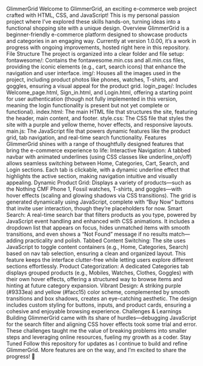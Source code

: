 GlimmerGrid
Welcome to GlimmerGrid, an exciting e-commerce web project crafted with HTML, CSS, and JavaScript! This is my personal passion project where I’ve explored these skills hands-on, turning ideas into a functional shopping site with a unique design.
Overview
GlimmerGrid is a beginner-friendly e-commerce platform designed to showcase products and categories in an engaging way. Currently at version 1.0.00, it’s a work in progress with ongoing improvements, hosted right here in this repository.
File Structure
The project is organized into a clear folder and file setup:
fontawesome/: Contains the fontawesome.min.css and all.min.css files, providing the iconic elements (e.g., cart, search icons) that enhance the navigation and user interface.
img/: Houses all the images used in the project, including product photos like phones, watches, T-shirts, and goggles, ensuring a visual appeal for the product grid.
login_page/: Includes Welcome_page.html, Sign_in.html, and Login.html, offering a starting point for user authentication (though not fully implemented in this version, meaning the login functionality is present but not yet complete or functional).
index.html: The main HTML file that structures the site, featuring the header, main content, and footer.
style.css: The CSS file that styles the site with a purple and yellow theme, hover effects, and responsive layouts.
main.js: The JavaScript file that powers dynamic features like the product grid, tab navigation, and real-time search functionality.
Features
GlimmerGrid shines with a range of thoughtfully designed features that bring the e-commerce experience to life:
Interactive Navigation: A tabbed navbar with animated underlines (using CSS classes like underline_on/off) allows seamless switching between Home, Categories, Cart, Search, and Login sections. Each tab is clickable, with a dynamic underline effect that highlights the active section, making navigation intuitive and visually appealing.
Dynamic Product Grid: Displays a variety of products—such as the Nothing CMF Phone 1, Fossil watches, T-shirts, and goggles—with hover effects (scaling and glowing shadows via CSS transitions). The grid is generated dynamically using JavaScript, complete with “Buy Now” buttons that invite user interaction, though they’re placeholders for now.
Smart Search: A real-time search bar that filters products as you type, powered by JavaScript event handling and enhanced with CSS animations. It includes a dropdown list that appears on focus, hides unmatched items with smooth transitions, and even shows a “Not Found” message if no results match—adding practicality and polish.
Tabbed Content Switching: The site uses JavaScript to toggle content containers (e.g., Home, Categories, Search) based on nav tab selection, ensuring a clean and organized layout. This feature keeps the interface clutter-free while letting users explore different sections effortlessly.
Product Categorization: A dedicated Categories tab displays grouped products (e.g., Mobiles, Watches, Clothes, Goggles) with their own hover effects, offering a structured way to browse items and hinting at future category expansion.
Vibrant Design: A striking purple (#9333ea) and yellow (#facc15) color scheme, complemented by smooth transitions and box shadows, creates an eye-catching aesthetic. The design includes custom styling for buttons, inputs, and product cards, ensuring a cohesive and enjoyable browsing experience.
Challenges & Learnings
Building GlimmerGrid came with its share of hurdles—debugging JavaScript for the search filter and aligning CSS hover effects took some trial and error. These challenges taught me the value of breaking problems into smaller steps and leveraging online resources, fueling my growth as a coder.
Stay Tuned
Follow this repository for updates as I continue to build and refine GlimmerGrid. More features are on the way, and I’m excited to share the progress! 🚀
